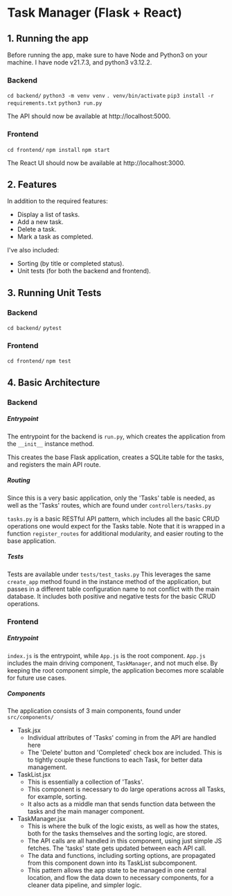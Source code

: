 # Task Manager (Flask + React)

## 1. Running the app

Before running the app, make sure to have Node and Python3 on your machine. I have node v21.7.3, and python3 v3.12.2.

### Backend

`cd backend/`
`python3 -m venv venv`
`. venv/bin/activate`
`pip3 install -r requirements.txt`
`python3 run.py`

The API should now be available at http://localhost:5000.

### Frontend

`cd frontend/`
`npm install`
`npm start`

The React UI should now be available at http://localhost:3000.

## 2. Features

In addition to the required features:

- Display a list of tasks.
- Add a new task.
- Delete a task.
- Mark a task as completed.

I've also included:

- Sorting (by title or completed status).
- Unit tests (for both the backend and frontend).

## 3. Running Unit Tests

### Backend

`cd backend/`
`pytest`

### Frontend

`cd frontend/`
`npm test`

## 4. Basic Architecture

### Backend

##### Entrypoint

The entrypoint for the backend is `run.py`, which creates the application from the `__init__` instance method.

This creates the base Flask application, creates a SQLite table for the tasks, and registers the main API route.

##### Routing

Since this is a very basic application, only the 'Tasks' table is needed, as well as the 'Tasks' routes, which are found under `controllers/tasks.py`

`tasks.py` is a basic RESTful API pattern, which includes all the basic CRUD operations one would expect for the Tasks table. Note that it is wrapped in a function `register_routes` for additional modularity, and easier routing to the base application.

##### Tests

Tests are available under `tests/test_tasks.py` This leverages the same `create_app` method found in the instance method of the application, but passes in a different table configuration name to not conflict with the main database. It includes both positive and negative tests for the basic CRUD operations.

### Frontend

##### Entrypoint

`index.js` is the entrypoint, while `App.js` is the root component. `App.js` includes the main driving component, `TaskManager`, and not much else. By keeping the root component simple, the application becomes more scalable for future use cases.

##### Components

The application consists of 3 main components, found under `src/components/`

- Task.jsx
  - Individual attributes of 'Tasks' coming in from the API are handled here
  - The 'Delete' button and 'Completed' check box are included. This is to tightly couple these functions to each Task, for better data management.
- TaskList.jsx
  - This is essentially a collection of 'Tasks'.
  - This component is necessary to do large operations across all Tasks, for example, sorting.
  - It also acts as a middle man that sends function data between the tasks and the main manager component.
- TaskManager.jsx
  - This is where the bulk of the logic exists, as well as how the states, both for the tasks themselves and the sorting logic, are stored.
  - The API calls are all handled in this component, using just simple JS fetches. The 'tasks' state gets updated between each API call.
  - The data and functions, including sorting options, are propagated from this component down into its TaskList subcomponent.
  - This pattern allows the app state to be managed in one central location, and flow the data down to necessary components, for a cleaner data pipeline, and simpler logic.
